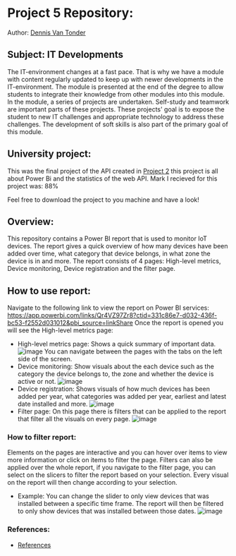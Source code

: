 # Project 5 Repository:
Author: [Dennis Van Tonder](https://github.com/dennisvantonder/)
## Subject: IT Developments
The IT-environment changes at a fast pace. That is why we have a module with content regularly updated to keep up with newer developments in the IT-environment. The module is presented at the end of the degree to allow students to integrate their knowledge from other modules into this module. In the module, a series of projects are undertaken. Self-study and teamwork are important parts of these projects. These projects' goal is to expose the student to new IT challenges and appropriate technology to address these challenges. The development of soft skills is also part of the primary goal of this module.
## University project:
This was the final project of the API created in [Project 2](https://github.com/dennisvantonder/CMPG-323-Project-2-31609988) this project is all about Power Bi and the statistics of the web API. Mark I recieved for this project was: 88%

Feel free to download the project to you machine and have a look!
## Overview:
This repository contains a Power BI report that is used to monitor IoT devices. The report gives a quick overview of how many devices have been added over time, what category that device belongs, in what zone the device is in and more. The report consists of 4 pages: High-level metrics, Device monitoring, Device registration and the filter page.
## How to use report:
Navigate to the following link to view the report on Power BI services: https://app.powerbi.com/links/Qr4VZ97Zr8?ctid=331c86e7-d032-436f-bc53-f2552d031012&pbi_source=linkShare
Once the report is opened you will see the High-level metrics page:
- High-level metrics page: Shows a quick summary of important data.
![image](https://user-images.githubusercontent.com/90188915/201016825-a27e982b-dc44-49c1-8148-993f50766f4f.png)
You can navigate between the pages with the tabs on the left side of the screen.
- Device monitoring: Show visuals about the each device such as the category the device belongs to, the zone and whether the device is active or not.
![image](https://user-images.githubusercontent.com/90188915/201017250-9406c63d-47c4-46ec-b222-33e9abde8b0a.png)
- Device registration: Shows visuals of how much devices has been added per year, what categories was added per year, earliest and latest date installed and more.
![image](https://user-images.githubusercontent.com/90188915/201017325-e8ef5147-ad6b-4f53-9850-66571ff1fb3b.png)
- Filter page: On this page there is filters that can be applied to the report that filter all the visuals on every page.
![image](https://user-images.githubusercontent.com/90188915/201017400-f1974c32-db51-4db0-aa7b-22b44ee6f183.png)
### How to filter report:
Elements on the pages are interactive and you can hover over items to view more information or click on items to filter the page.
Filters can also be applied over the whole report, if you navigate to the filter page, you can select on the slicers to filter the report based on your selection. Every visual on the report will then change according to your selection.
- Example:
You can change the slider to only view devices that was installed between a specific time frame. The report will then be filtered to only show devices that was installed between those dates.
![image](https://user-images.githubusercontent.com/90188915/201018527-1d1b5942-6255-48ab-8bfc-7a4d6e372fde.png)
### References:
- [References](https://github.com/dennisvantonder/CMPG-323-Project-5-31609988/blob/main/References.docx)
